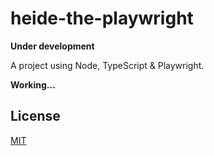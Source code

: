 # heide-the-playwright

**Under development**

A project using Node, TypeScript & Playwright.

**Working...**

## License
[MIT](https://choosealicense.com/licenses/mit/)